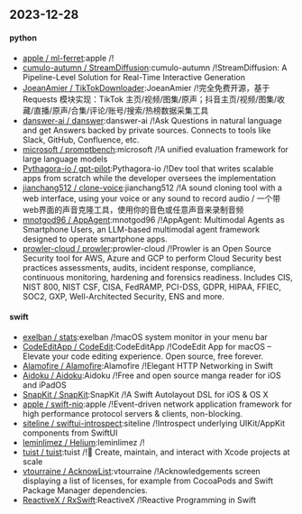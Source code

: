 ## 2023-12-28

#### python
* [apple / ml-ferret](https://github.com/apple/ml-ferret):apple /!
* [cumulo-autumn / StreamDiffusion](https://github.com/cumulo-autumn/StreamDiffusion):cumulo-autumn /!StreamDiffusion: A Pipeline-Level Solution for Real-Time Interactive Generation
* [JoeanAmier / TikTokDownloader](https://github.com/JoeanAmier/TikTokDownloader):JoeanAmier /!完全免费开源，基于 Requests 模块实现：TikTok 主页/视频/图集/原声；抖音主页/视频/图集/收藏/直播/原声/合集/评论/账号/搜索/热榜数据采集工具
* [danswer-ai / danswer](https://github.com/danswer-ai/danswer):danswer-ai /!Ask Questions in natural language and get Answers backed by private sources. Connects to tools like Slack, GitHub, Confluence, etc.
* [microsoft / promptbench](https://github.com/microsoft/promptbench):microsoft /!A unified evaluation framework for large language models
* [Pythagora-io / gpt-pilot](https://github.com/Pythagora-io/gpt-pilot):Pythagora-io /!Dev tool that writes scalable apps from scratch while the developer oversees the implementation
* [jianchang512 / clone-voice](https://github.com/jianchang512/clone-voice):jianchang512 /!A sound cloning tool with a web interface, using your voice or any sound to record audio / 一个带web界面的声音克隆工具，使用你的音色或任意声音来录制音频
* [mnotgod96 / AppAgent](https://github.com/mnotgod96/AppAgent):mnotgod96 /!AppAgent: Multimodal Agents as Smartphone Users, an LLM-based multimodal agent framework designed to operate smartphone apps.
* [prowler-cloud / prowler](https://github.com/prowler-cloud/prowler):prowler-cloud /!Prowler is an Open Source Security tool for AWS, Azure and GCP to perform Cloud Security best practices assessments, audits, incident response, compliance, continuous monitoring, hardening and forensics readiness. Includes CIS, NIST 800, NIST CSF, CISA, FedRAMP, PCI-DSS, GDPR, HIPAA, FFIEC, SOC2, GXP, Well-Architected Security, ENS and more.

#### swift
* [exelban / stats](https://github.com/exelban/stats):exelban /!macOS system monitor in your menu bar
* [CodeEditApp / CodeEdit](https://github.com/CodeEditApp/CodeEdit):CodeEditApp /!CodeEdit App for macOS – Elevate your code editing experience. Open source, free forever.
* [Alamofire / Alamofire](https://github.com/Alamofire/Alamofire):Alamofire /!Elegant HTTP Networking in Swift
* [Aidoku / Aidoku](https://github.com/Aidoku/Aidoku):Aidoku /!Free and open source manga reader for iOS and iPadOS
* [SnapKit / SnapKit](https://github.com/SnapKit/SnapKit):SnapKit /!A Swift Autolayout DSL for iOS & OS X
* [apple / swift-nio](https://github.com/apple/swift-nio):apple /!Event-driven network application framework for high performance protocol servers & clients, non-blocking.
* [siteline / swiftui-introspect](https://github.com/siteline/swiftui-introspect):siteline /!Introspect underlying UIKit/AppKit components from SwiftUI
* [leminlimez / Helium](https://github.com/leminlimez/Helium):leminlimez /!
* [tuist / tuist](https://github.com/tuist/tuist):tuist /!🚀 Create, maintain, and interact with Xcode projects at scale
* [vtourraine / AcknowList](https://github.com/vtourraine/AcknowList):vtourraine /!Acknowledgements screen displaying a list of licenses, for example from CocoaPods and Swift Package Manager dependencies.
* [ReactiveX / RxSwift](https://github.com/ReactiveX/RxSwift):ReactiveX /!Reactive Programming in Swift
